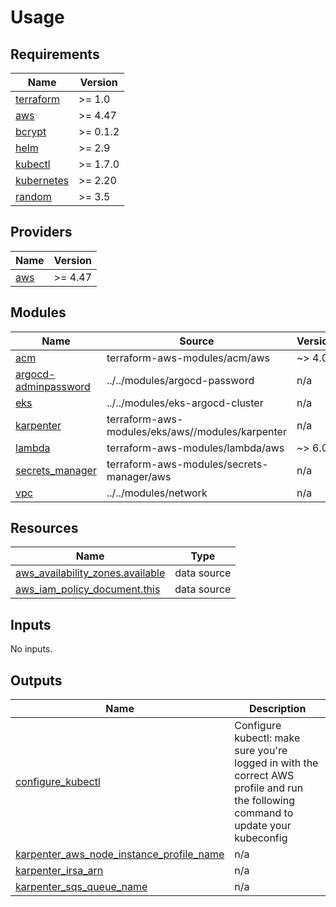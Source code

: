 # Usage

<!--- BEGIN_TF_DOCS --->
## Requirements

| Name | Version |
|------|---------|
| <a name="requirement_terraform"></a> [terraform](#requirement\_terraform) | >= 1.0 |
| <a name="requirement_aws"></a> [aws](#requirement\_aws) | >= 4.47 |
| <a name="requirement_bcrypt"></a> [bcrypt](#requirement\_bcrypt) | >= 0.1.2 |
| <a name="requirement_helm"></a> [helm](#requirement\_helm) | >= 2.9 |
| <a name="requirement_kubectl"></a> [kubectl](#requirement\_kubectl) | >= 1.7.0 |
| <a name="requirement_kubernetes"></a> [kubernetes](#requirement\_kubernetes) | >= 2.20 |
| <a name="requirement_random"></a> [random](#requirement\_random) | >= 3.5 |

## Providers

| Name | Version |
|------|---------|
| <a name="provider_aws"></a> [aws](#provider\_aws) | >= 4.47 |

## Modules

| Name | Source | Version |
|------|--------|---------|
| <a name="module_acm"></a> [acm](#module\_acm) | terraform-aws-modules/acm/aws | ~> 4.0 |
| <a name="module_argocd-adminpassword"></a> [argocd-adminpassword](#module\_argocd-adminpassword) | ../../modules/argocd-password | n/a |
| <a name="module_eks"></a> [eks](#module\_eks) | ../../modules/eks-argocd-cluster | n/a |
| <a name="module_karpenter"></a> [karpenter](#module\_karpenter) | terraform-aws-modules/eks/aws//modules/karpenter | n/a |
| <a name="module_lambda"></a> [lambda](#module\_lambda) | terraform-aws-modules/lambda/aws | ~> 6.0 |
| <a name="module_secrets_manager"></a> [secrets\_manager](#module\_secrets\_manager) | terraform-aws-modules/secrets-manager/aws | n/a |
| <a name="module_vpc"></a> [vpc](#module\_vpc) | ../../modules/network | n/a |

## Resources

| Name | Type |
|------|------|
| [aws_availability_zones.available](https://registry.terraform.io/providers/hashicorp/aws/latest/docs/data-sources/availability_zones) | data source |
| [aws_iam_policy_document.this](https://registry.terraform.io/providers/hashicorp/aws/latest/docs/data-sources/iam_policy_document) | data source |

## Inputs

No inputs.

## Outputs

| Name | Description |
|------|-------------|
| <a name="output_configure_kubectl"></a> [configure\_kubectl](#output\_configure\_kubectl) | Configure kubectl: make sure you're logged in with the correct AWS profile and run the following command to update your kubeconfig |
| <a name="output_karpenter_aws_node_instance_profile_name"></a> [karpenter\_aws\_node\_instance\_profile\_name](#output\_karpenter\_aws\_node\_instance\_profile\_name) | n/a |
| <a name="output_karpenter_irsa_arn"></a> [karpenter\_irsa\_arn](#output\_karpenter\_irsa\_arn) | n/a |
| <a name="output_karpenter_sqs_queue_name"></a> [karpenter\_sqs\_queue\_name](#output\_karpenter\_sqs\_queue\_name) | n/a |

<!--- END_TF_DOCS --->

